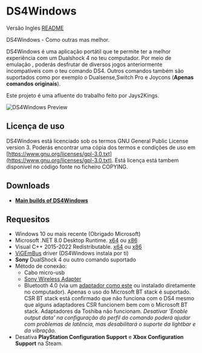 # DS4Windows

Versão Ingles  [README](README.md)

DS4Windows - Como outras mas melhor.

DS4Windows é uma aplicação portátil que te permite ter a melhor experiência
com um Dualshock 4 no teu computador. Por meio de emulação , poderás desfrutar
de diversos jogos anteriormente incompativeis com o teu comando DS4. Outros comandos
também são suportados como por exemplo o Dualsense,Switch Pro e Joycons
(**Apenas comandos originais**).

Este projeto é uma afluente do trabalho feito por Jays2Kings.

![DS4Windows Preview](https://raw.githubusercontent.com/Ryochan7/DS4Windows/jay/ds4winwpf_screen_20200412.png)

## Licença de uso

DS4Windows está licenciado sob os termos GNU General Public License version 3.
Poderás encontrar uma cópia dos termos e condições de uso em
[https://www.gnu.org/licenses/gpl-3.0.txt](https://www.gnu.org/licenses/gpl-3.0.txt). Está licença
está tambem disponivel no código fonte no ficheiro COPYING.

## Downloads

- **[Main builds of DS4Windows](https://github.com/Ryochan7/DS4Windows/releases)**

## Requesitos

- Windows 10 ou mais recente (Obrigado Microsoft)
- Microsoft .NET 8.0 Desktop Runtime. [x64](https://dotnet.microsoft.com/en-us/download/dotnet/thank-you/runtime-desktop-8.0.0-windows-x64-installer) ou [x86](https://dotnet.microsoft.com/en-us/download/dotnet/thank-you/runtime-desktop-8.0.0-windows-x86-installer)
- Visual C++ 2015-2022 Redistributable. [x64](https://aka.ms/vs/17/release/vc_redist.x64.exe) ou [x86](https://aka.ms/vs/17/release/vc_redist.x86.exe)
- [ViGEmBus](https://vigem.org/) driver (DS4Windows instala por ti)
- **Sony** DualShock 4 ou outro comando suportado
- Método de conexão:
  - Cabo micro-usb
  - [Sony Wireless Adapter](https://www.amazon.com/gp/product/B01KYVLKG2)
  - Bluetooth 4.0 (via um
  [adaptador como este](https://www.newegg.com/Product/Product.aspx?Item=N82E16833166126)
  ou instalado diretamente no computador). Apenas o uso do Microsoft BT stack é suportado. CSR BT stack está confirmado que não funciona com o DS4 mesmo que alguns adaptadores CSR funcionem bem com o Microsoft BT stack. Adaptadores da Toshiba não funcionam.
  *Desativar 'Enable output data' na configuração do perfil do comando poderá ajudar com problemas de latência, mas desabilitará o suporte da lightbar e da vibração.*
- Desativa **PlayStation Configuration Support** e
**Xbox Configuration Support** na Steam.

